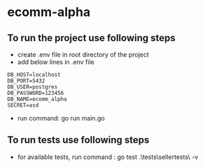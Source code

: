 # ecomm-alpha
## To run the project use following steps
- create .env file in root directory of the project
- add below lines in .env file
```
DB_HOST=localhost
DB_PORT=5432
DB_USER=postgres
DB_PASSWORD=123456
DB_NAME=ecomm_alpha
SECRET=asd
```
- run command: go run main.go

## To run tests use following steps
- for available tests, run command :  go test .\tests\sellertests\ -v

